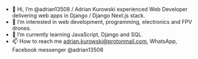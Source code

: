 - 👋 Hi, I’m @adrian13508 / Adrian Kurowski experienced Web Developer delivering web apps in Django / Django Next.js stack.
- 👀 I’m interested in web development, programming, electronics and FPV drones. 
- 🌱 I’m currently learning JavaScript, Django and SQL.
- 📫 How to reach me adrian.kurowski@protonmail.com, WhatsApp, Facebook messenger @adrian13508

<!---
adrian13508/adrian13508 is a ✨ special ✨ repository because its `README.md` (this file) appears on your GitHub profile.
You can click the Preview link to take a look at your changes.
--->
